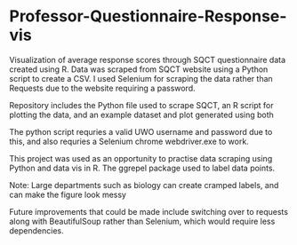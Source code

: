 # Professor-Questionnaire-Response-vis
Visualization of average response scores through SQCT questionnaire data created using R.
Data was scraped from SQCT website using a Python script to create a CSV. I used Selenium for scraping the data rather than Requests due to the website requiring a password.  

Repository includes the Python file used to scrape SQCT, an R script for plotting the data, and an example dataset and plot generated using both

The python script requries a valid UWO username and password due to this, and also requries a Selenium chrome webdriver.exe to work.

This project was used as an opportunity to practise data scraping using Python and data vis in R. The ggrepel package used to label data points.

Note: Large departments such as biology can create cramped labels, and can make the figure look messy

Future improvements that could be made include switching over to requests along with BeautifulSoup rather than Selenium, which would require less dependencies.
